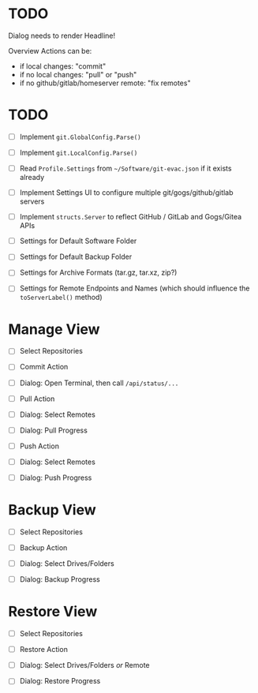 
# TODO

Dialog needs to render Headline!

Overview Actions can be:

- if local changes: "commit"
- if no local changes: "pull" or "push"
- if no github/gitlab/homeserver remote: "fix remotes"


# TODO

- [ ] Implement `git.GlobalConfig.Parse()`
- [ ] Implement `git.LocalConfig.Parse()`

- [ ] Read `Profile.Settings` from `~/Software/git-evac.json` if it exists already

- [ ] Implement Settings UI to configure multiple git/gogs/github/gitlab servers
- [ ] Implement `structs.Server` to reflect GitHub / GitLab and Gogs/Gitea APIs


- [ ] Settings for Default Software Folder
- [ ] Settings for Default Backup Folder
- [ ] Settings for Archive Formats (tar.gz, tar.xz, zip?)
- [ ] Settings for Remote Endpoints and Names (which should influence the `toServerLabel()` method)

# Manage View

- [ ] Select Repositories

- [ ] Commit Action
- [ ] Dialog: Open Terminal, then call `/api/status/...`

- [ ] Pull Action
- [ ] Dialog: Select Remotes
- [ ] Dialog: Pull Progress

- [ ] Push Action
- [ ] Dialog: Select Remotes
- [ ] Dialog: Push Progress


# Backup View

- [ ] Select Repositories
- [ ] Backup Action
- [ ] Dialog: Select Drives/Folders
- [ ] Dialog: Backup Progress


# Restore View

- [ ] Select Repositories
- [ ] Restore Action
- [ ] Dialog: Select Drives/Folders _or_ Remote
- [ ] Dialog: Restore Progress

